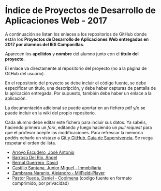 # Índice de Proyectos de Desarrollo de Aplicaciones Web - 2017

A continuación se listan los enlaces a los repositorios de GitHub donde están los **Proyectos de Desarrollo de Aplicaciones Web entregados en 2017 por alumnos del IES Campanillas**.

Aparecen los **apellidos** y **nombre** del alumno junto con el **título del proyecto**.

El enlace va directamente al repositorio del proyecto (no a la página de GitHub del usuario).

En el repositorio del proyecto se debe incluir el código fuente, se debe especificar un título, una descripción, y debe haber capturas de pantalla de la aplicación entregada. Por supuesto, también debe haber un enlace a la aplicación.

La documentación adicional se puede aportar en un fichero pdf y/o se puede incluir en la wiki del propio repositorio.

Cada alumno debe editar este fichero para incluir sus datos. Ya sabéis, haciendo primero un *fork*, editando y luego haciendo un *pull request* para que el profesor acepte las modificaciones. Para refrescar la memoria podéis echarle un vistazo a [Git y GitHub. Guía de Supervivencia.](https://leanpub.com/gitygithub) Se ruega respetar el orden de lista.

* [Arroyo Escudero, José Antonio](url_repositorio_del_proyecto)
* [Barroso Del Río, Ángel](url_repositorio_del_proyecto)
* [Bernal Guerrero, David](url_repositorio_del_proyecto)
* [Castillo Santana, Junior Miguel - Inmobiliaria](https://github.com/juniorcastillo/inmobiliaria)
* [Zambrana Naranjo, Alejandro - MilField-Player](https://github.com/alejandrozambrana/MilField-Player)
* [Pastor Rueda, Daniel - Coolmena](http://beta.coolmena.comhttps) (codigo fuente en formato comprimido, por privacidad)
